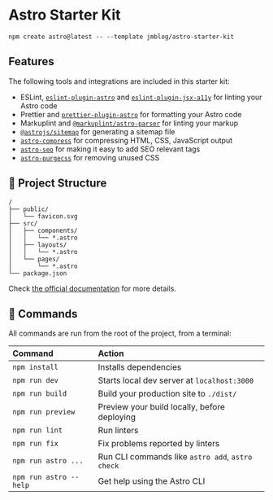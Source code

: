 # Astro Starter Kit

```
npm create astro@latest -- --template jmblog/astro-starter-kit
```

## Features

The following tools and integrations are included in this starter kit:

- ESLint, [`eslint-plugin-astro`](https://github.com/ota-meshi/eslint-plugin-astro) and [`eslint-plugin-jsx-a11y`](https://github.com/jsx-eslint/eslint-plugin-jsx-a11y) for linting your Astro code
- Prettier and [`prettier-plugin-astro`](https://github.com/withastro/prettier-plugin-astro) for formatting your Astro code
- Markuplint and [`@markuplint/astro-parser`](https://github.com/markuplint/markuplint/tree/dev/packages/@markuplint/astro-parser) for linting your markup
- [`@astrojs/sitemap`](https://docs.astro.build/en/guides/integrations-guide/sitemap/) for generating a sitemap file
- [`astro-compress`](https://github.com/astro-community/astro-compress) for compressing HTML, CSS, JavaScript output
- [`astro-seo`](https://github.com/jonasmerlin/astro-seo) for making it easy to add SEO relevant tags
- [`astro-purgecss`](https://github.com/codiume/orbit/tree/main/packages/astro-purgecss) for removing unused CSS

## 🚀 Project Structure

```
/
├── public/
│   └── favicon.svg
├── src/
│   ├── components/
│   │   └── *.astro
│   ├── layouts/
│   │   └── *.astro
│   └── pages/
│       └── *.astro
└── package.json
```

Check [the official documentation](https://docs.astro.build/en/core-concepts/project-structure/) for more details.

## 🧞 Commands

All commands are run from the root of the project, from a terminal:

| Command                | Action                                           |
| :--------------------- | :----------------------------------------------- |
| `npm install`          | Installs dependencies                            |
| `npm run dev`          | Starts local dev server at `localhost:3000`      |
| `npm run build`        | Build your production site to `./dist/`          |
| `npm run preview`      | Preview your build locally, before deploying     |
| `npm run lint`         | Run linters                                      |
| `npm run fix`          | Fix problems reported by linters                 |
| `npm run astro ...`    | Run CLI commands like `astro add`, `astro check` |
| `npm run astro --help` | Get help using the Astro CLI                     |
